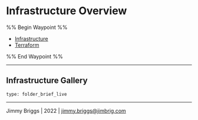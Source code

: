 # Infrastructure Overview

%% Begin Waypoint %%

* [Infrastructure](Infrastructure.md)
* [Terraform](Terraform.md)

%% End Waypoint %%

---

## Infrastructure Gallery

````ccard
type: folder_brief_live
````

---

Jimmy Briggs | 2022 | <jimmy.briggs@jimbrig.com>
